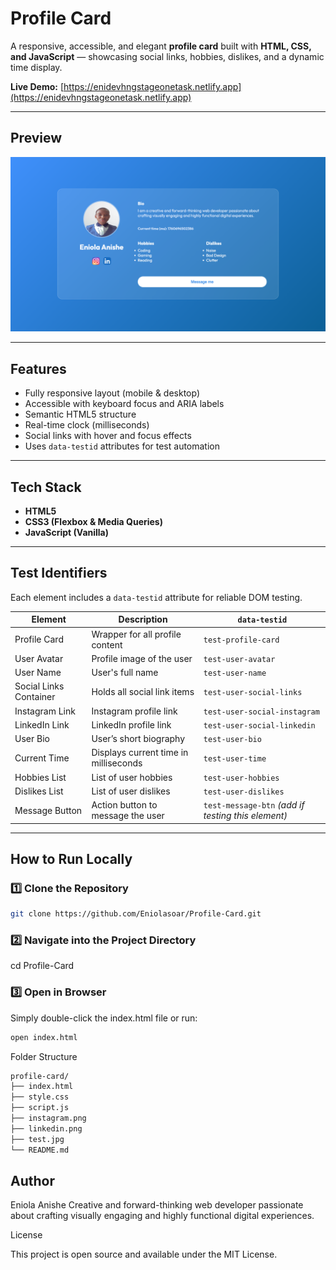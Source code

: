 # Profile Card

A responsive, accessible, and elegant **profile card** built with **HTML, CSS, and JavaScript** — showcasing social links, hobbies, dislikes, and a dynamic time display.

**Live Demo:** [https://enidevhngstageonetask.netlify.app](https://enidevhngstageonetask.netlify.app)

---

## Preview

![Profile Card Screenshot](screenshot.png)

---

## Features

- Fully responsive layout (mobile & desktop)
- Accessible with keyboard focus and ARIA labels
- Semantic HTML5 structure
- Real-time clock (milliseconds)
- Social links with hover and focus effects
- Uses `data-testid` attributes for test automation

---

## Tech Stack

- **HTML5**
- **CSS3 (Flexbox & Media Queries)**
- **JavaScript (Vanilla)**

---

## Test Identifiers

Each element includes a `data-testid` attribute for reliable DOM testing.

| Element | Description | `data-testid` |
|----------|--------------|----------------|
| Profile Card | Wrapper for all profile content | `test-profile-card` |
| User Avatar | Profile image of the user | `test-user-avatar` |
| User Name | User's full name | `test-user-name` |
| Social Links Container | Holds all social link items | `test-user-social-links` |
| Instagram Link | Instagram profile link | `test-user-social-instagram` |
| LinkedIn Link | LinkedIn profile link | `test-user-social-linkedin` |
| User Bio | User’s short biography | `test-user-bio` |
| Current Time | Displays current time in milliseconds | `test-user-time` |
| Hobbies List | List of user hobbies | `test-user-hobbies` |
| Dislikes List | List of user dislikes | `test-user-dislikes` |
| Message Button | Action button to message the user | `test-message-btn` *(add if testing this element)* |

---

## How to Run Locally

### 1️⃣ Clone the Repository
```bash
git clone https://github.com/Eniolasoar/Profile-Card.git
```

### 2️⃣ Navigate into the Project Directory
cd Profile-Card

### 3️⃣ Open in Browser

Simply double-click the index.html file
or run:
```bash
open index.html
```

Folder Structure
```bash
profile-card/
├── index.html
├── style.css
├── script.js
├── instagram.png
├── linkedin.png
├── test.jpg
└── README.md
```
## Author

Eniola Anishe
Creative and forward-thinking web developer passionate about crafting visually engaging and highly functional digital experiences.


License

This project is open source and available under the MIT License.